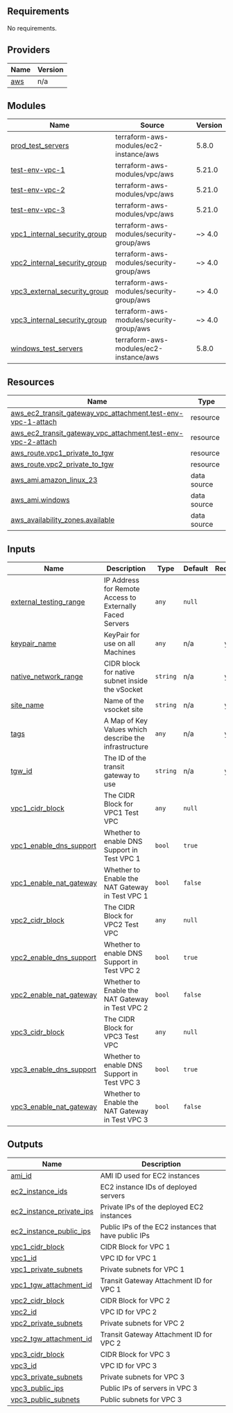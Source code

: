 <!-- BEGIN_TF_DOCS -->
## Requirements

No requirements.

## Providers

| Name | Version |
|------|---------|
| <a name="provider_aws"></a> [aws](#provider\_aws) | n/a |

## Modules

| Name | Source | Version |
|------|--------|---------|
| <a name="module_prod_test_servers"></a> [prod\_test\_servers](#module\_prod\_test\_servers) | terraform-aws-modules/ec2-instance/aws | 5.8.0 |
| <a name="module_test-env-vpc-1"></a> [test-env-vpc-1](#module\_test-env-vpc-1) | terraform-aws-modules/vpc/aws | 5.21.0 |
| <a name="module_test-env-vpc-2"></a> [test-env-vpc-2](#module\_test-env-vpc-2) | terraform-aws-modules/vpc/aws | 5.21.0 |
| <a name="module_test-env-vpc-3"></a> [test-env-vpc-3](#module\_test-env-vpc-3) | terraform-aws-modules/vpc/aws | 5.21.0 |
| <a name="module_vpc1_internal_security_group"></a> [vpc1\_internal\_security\_group](#module\_vpc1\_internal\_security\_group) | terraform-aws-modules/security-group/aws | ~> 4.0 |
| <a name="module_vpc2_internal_security_group"></a> [vpc2\_internal\_security\_group](#module\_vpc2\_internal\_security\_group) | terraform-aws-modules/security-group/aws | ~> 4.0 |
| <a name="module_vpc3_external_security_group"></a> [vpc3\_external\_security\_group](#module\_vpc3\_external\_security\_group) | terraform-aws-modules/security-group/aws | ~> 4.0 |
| <a name="module_vpc3_internal_security_group"></a> [vpc3\_internal\_security\_group](#module\_vpc3\_internal\_security\_group) | terraform-aws-modules/security-group/aws | ~> 4.0 |
| <a name="module_windows_test_servers"></a> [windows\_test\_servers](#module\_windows\_test\_servers) | terraform-aws-modules/ec2-instance/aws | 5.8.0 |

## Resources

| Name | Type |
|------|------|
| [aws_ec2_transit_gateway_vpc_attachment.test-env-vpc-1-attach](https://registry.terraform.io/providers/hashicorp/aws/latest/docs/resources/ec2_transit_gateway_vpc_attachment) | resource |
| [aws_ec2_transit_gateway_vpc_attachment.test-env-vpc-2-attach](https://registry.terraform.io/providers/hashicorp/aws/latest/docs/resources/ec2_transit_gateway_vpc_attachment) | resource |
| [aws_route.vpc1_private_to_tgw](https://registry.terraform.io/providers/hashicorp/aws/latest/docs/resources/route) | resource |
| [aws_route.vpc2_private_to_tgw](https://registry.terraform.io/providers/hashicorp/aws/latest/docs/resources/route) | resource |
| [aws_ami.amazon_linux_23](https://registry.terraform.io/providers/hashicorp/aws/latest/docs/data-sources/ami) | data source |
| [aws_ami.windows](https://registry.terraform.io/providers/hashicorp/aws/latest/docs/data-sources/ami) | data source |
| [aws_availability_zones.available](https://registry.terraform.io/providers/hashicorp/aws/latest/docs/data-sources/availability_zones) | data source |

## Inputs

| Name | Description | Type | Default | Required |
|------|-------------|------|---------|:--------:|
| <a name="input_external_testing_range"></a> [external\_testing\_range](#input\_external\_testing\_range) | IP Address for Remote Access to Externally Faced Servers | `any` | `null` | no |
| <a name="input_keypair_name"></a> [keypair\_name](#input\_keypair\_name) | KeyPair for use on all Machines | `any` | n/a | yes |
| <a name="input_native_network_range"></a> [native\_network\_range](#input\_native\_network\_range) | CIDR block for native subnet inside the vSocket | `string` | n/a | yes |
| <a name="input_site_name"></a> [site\_name](#input\_site\_name) | Name of the vsocket site | `string` | n/a | yes |
| <a name="input_tags"></a> [tags](#input\_tags) | A Map of Key Values which describe the infrastructure | `any` | n/a | yes |
| <a name="input_tgw_id"></a> [tgw\_id](#input\_tgw\_id) | The ID of the transit gateway to use | `string` | n/a | yes |
| <a name="input_vpc1_cidr_block"></a> [vpc1\_cidr\_block](#input\_vpc1\_cidr\_block) | The CIDR Block for VPC1 Test VPC | `any` | `null` | no |
| <a name="input_vpc1_enable_dns_support"></a> [vpc1\_enable\_dns\_support](#input\_vpc1\_enable\_dns\_support) | Whether to enable DNS Support in Test VPC 1 | `bool` | `true` | no |
| <a name="input_vpc1_enable_nat_gateway"></a> [vpc1\_enable\_nat\_gateway](#input\_vpc1\_enable\_nat\_gateway) | Whether to Enable the NAT Gateway in Test VPC 1 | `bool` | `false` | no |
| <a name="input_vpc2_cidr_block"></a> [vpc2\_cidr\_block](#input\_vpc2\_cidr\_block) | The CIDR Block for VPC2 Test VPC | `any` | `null` | no |
| <a name="input_vpc2_enable_dns_support"></a> [vpc2\_enable\_dns\_support](#input\_vpc2\_enable\_dns\_support) | Whether to enable DNS Support in Test VPC 2 | `bool` | `true` | no |
| <a name="input_vpc2_enable_nat_gateway"></a> [vpc2\_enable\_nat\_gateway](#input\_vpc2\_enable\_nat\_gateway) | Whether to Enable the NAT Gateway in Test VPC 2 | `bool` | `false` | no |
| <a name="input_vpc3_cidr_block"></a> [vpc3\_cidr\_block](#input\_vpc3\_cidr\_block) | The CIDR Block for VPC3 Test VPC | `any` | `null` | no |
| <a name="input_vpc3_enable_dns_support"></a> [vpc3\_enable\_dns\_support](#input\_vpc3\_enable\_dns\_support) | Whether to enable DNS Support in Test VPC 3 | `bool` | `true` | no |
| <a name="input_vpc3_enable_nat_gateway"></a> [vpc3\_enable\_nat\_gateway](#input\_vpc3\_enable\_nat\_gateway) | Whether to Enable the NAT Gateway in Test VPC 3 | `bool` | `false` | no |

## Outputs

| Name | Description |
|------|-------------|
| <a name="output_ami_id"></a> [ami\_id](#output\_ami\_id) | AMI ID used for EC2 instances |
| <a name="output_ec2_instance_ids"></a> [ec2\_instance\_ids](#output\_ec2\_instance\_ids) | EC2 instance IDs of deployed servers |
| <a name="output_ec2_instance_private_ips"></a> [ec2\_instance\_private\_ips](#output\_ec2\_instance\_private\_ips) | Private IPs of the deployed EC2 instances |
| <a name="output_ec2_instance_public_ips"></a> [ec2\_instance\_public\_ips](#output\_ec2\_instance\_public\_ips) | Public IPs of the EC2 instances that have public IPs |
| <a name="output_vpc1_cidr_block"></a> [vpc1\_cidr\_block](#output\_vpc1\_cidr\_block) | CIDR Block for VPC 1 |
| <a name="output_vpc1_id"></a> [vpc1\_id](#output\_vpc1\_id) | VPC ID for VPC 1 |
| <a name="output_vpc1_private_subnets"></a> [vpc1\_private\_subnets](#output\_vpc1\_private\_subnets) | Private subnets for VPC 1 |
| <a name="output_vpc1_tgw_attachment_id"></a> [vpc1\_tgw\_attachment\_id](#output\_vpc1\_tgw\_attachment\_id) | Transit Gateway Attachment ID for VPC 1 |
| <a name="output_vpc2_cidr_block"></a> [vpc2\_cidr\_block](#output\_vpc2\_cidr\_block) | CIDR Block for VPC 2 |
| <a name="output_vpc2_id"></a> [vpc2\_id](#output\_vpc2\_id) | VPC ID for VPC 2 |
| <a name="output_vpc2_private_subnets"></a> [vpc2\_private\_subnets](#output\_vpc2\_private\_subnets) | Private subnets for VPC 2 |
| <a name="output_vpc2_tgw_attachment_id"></a> [vpc2\_tgw\_attachment\_id](#output\_vpc2\_tgw\_attachment\_id) | Transit Gateway Attachment ID for VPC 2 |
| <a name="output_vpc3_cidr_block"></a> [vpc3\_cidr\_block](#output\_vpc3\_cidr\_block) | CIDR Block for VPC 3 |
| <a name="output_vpc3_id"></a> [vpc3\_id](#output\_vpc3\_id) | VPC ID for VPC 3 |
| <a name="output_vpc3_private_subnets"></a> [vpc3\_private\_subnets](#output\_vpc3\_private\_subnets) | Private subnets for VPC 3 |
| <a name="output_vpc3_public_ips"></a> [vpc3\_public\_ips](#output\_vpc3\_public\_ips) | Public IPs of servers in VPC 3 |
| <a name="output_vpc3_public_subnets"></a> [vpc3\_public\_subnets](#output\_vpc3\_public\_subnets) | Public subnets for VPC 3 |
<!-- END_TF_DOCS -->